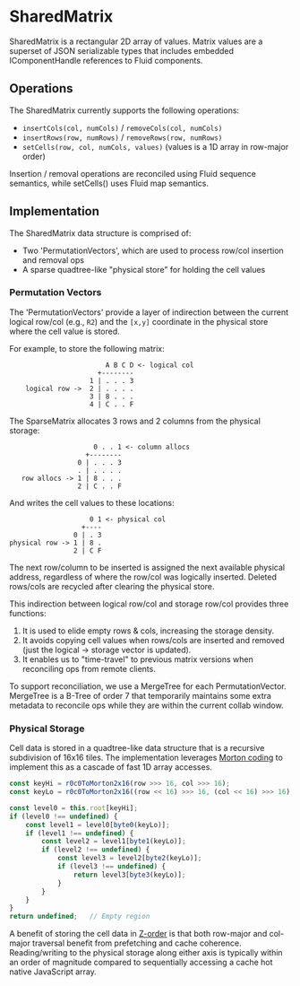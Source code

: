 # SharedMatrix

SharedMatrix is a rectangular 2D array of values.  Matrix values are a superset of JSON serializable types that includes embedded IComponentHandle references to Fluid components.

## Operations

The SharedMatrix currently supports the following operations:

* `insertCols(col, numCols)` / `removeCols(col, numCols)`
* `insertRows(row, numRows)` / `removeRows(row, numRows)`
* `setCells(row, col, numCols, values)` (values is a 1D array in row-major order)

Insertion / removal operations are reconciled using Fluid sequence semantics, while setCells() uses Fluid map semantics.

## Implementation

The SharedMatrix data structure is comprised of:

* Two 'PermutationVectors', which are used to process row/col insertion and removal ops
* A sparse quadtree-like "physical store" for holding the cell values

### Permutation Vectors

The 'PermutationVectors' provide a layer of indirection between the current logical row/col (e.g., `R2`) and the `[x,y]`
coordinate in the physical store where the cell value is stored.

For example, to store the following matrix:

```
                        A B C D <- logical col
                      +--------
                    1 | . . . 3
    logical row ->  2 | . . . .
                    3 | 8 . . .
                    4 | C . . F
```

The SparseMatrix allocates 3 rows and 2 columns from the physical storage:

```
                     0 . . 1 <- column allocs
                   +--------
                 0 | . . . 3
                 . | . . . .
   row allocs -> 1 | 8 . . .
                 2 | C . . F
```

And writes the cell values to these locations:

```
                    0 1 <- physical col
                  +----
                0 | . 3
physical row -> 1 | 8 .
                2 | C F
```

The next row/column to be inserted is assigned the next available physical address, regardless of
where the row/col was logically inserted.  Deleted rows/cols are recycled after clearing the physical store.

This indirection between logical row/col and storage row/col provides three functions:

1. It is used to elide empty rows & cols, increasing the storage density.
2. It avoids copying cell values when rows/cols are inserted and removed (just the logical -> storage vector is
   updated).
3. It enables us to "time-travel" to previous matrix versions when reconciling ops from remote clients.

To support reconciliation, we use a MergeTree for each PermutationVector.  MergeTree is a B-Tree of order 7 that
temporarily maintains some extra metadata to reconcile ops while they are within the current collab window.

### Physical Storage

Cell data is stored in a quadtree-like data structure that is a recursive subdivision of 16x16 tiles.  The
implementation leverages [Morton coding](https://en.wikipedia.org/wiki/Z-order_curve) to implement this as a cascade of
fast 1D array accesses.

```ts
const keyHi = r0c0ToMorton2x16(row >>> 16, col >>> 16);
const keyLo = r0c0ToMorton2x16((row << 16) >>> 16, (col << 16) >>> 16);

const level0 = this.root[keyHi];
if (level0 !== undefined) {
    const level1 = level0[byte0(keyLo)];
    if (level1 !== undefined) {
        const level2 = level1[byte1(keyLo)];
        if (level2 !== undefined) {
            const level3 = level2[byte2(keyLo)];
            if (level3 !== undefined) {
                return level3[byte3(keyLo)];
            }
        }
    }
}
return undefined;   // Empty region
```

A benefit of storing the cell data in [Z-order](https://en.wikipedia.org/wiki/Z-order_curve) is that both row-major and
col-major traversal benefit from prefetching and cache coherence.  Reading/writing to the physical storage along either
axis is typically within an order of magnitude compared to sequentially accessing a cache hot native JavaScript array.
